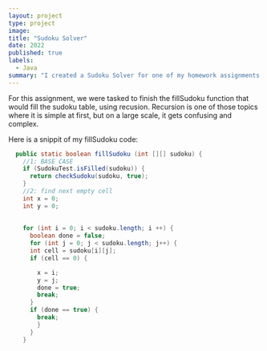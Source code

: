 ```yaml
---
layout: project
type: project
image: 
title: "Sudoku Solver"
date: 2022
published: true
labels:
  - Java
summary: "I created a Sudoku Solver for one of my homework assignments for ICS211."
---
```

For this assignment, we were tasked to finish the fillSudoku function that would fill the sudoku table, using recusion. Recursion is one of those topics where it is simple at first, but on a large scale, it gets confusing and complex.

Here is a snippit of my fillSudoku code:
```java
  public static boolean fillSudoku (int [][] sudoku) {
    //1: BASE CASE
    if (SudokuTest.isFilled(sudoku)) {
      return checkSudoku(sudoku, true);
    }
    //2: find next empty cell
    int x = 0;
    int y = 0;
    
  
    for (int i = 0; i < sudoku.length; i ++) {
      boolean done = false;
      for (int j = 0; j < sudoku.length; j++) {
      int cell = sudoku[i][j];
      if (cell == 0) {

        x = i;
        y = j;
        done = true;
        break;
      }
      if (done == true) {
        break;
        }
      }
    }
```
